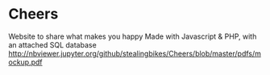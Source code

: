 # Cheers
Website to share what makes you happy
Made with Javascript & PHP, with an attached SQL database
http://nbviewer.jupyter.org/github/stealingbikes/Cheers/blob/master/pdfs/mockup.pdf
